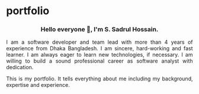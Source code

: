 # portfolio
<h3 align="center">Hello everyone 👋, I'm S. Sadrul Hossain.</h3>
<p align="justify">I am a software developer and team lead with more than 4 years of experience from Dhaka Bangladesh. I am sincere, hard-working and fast learner. I am always eager to learn new technologies, if necessary. I am willing to build a sound professional career as software analyst with dedication.</p>
<p align="justify">This is my portfolio. It tells everything about me including my background, expertise and experience.</p>
